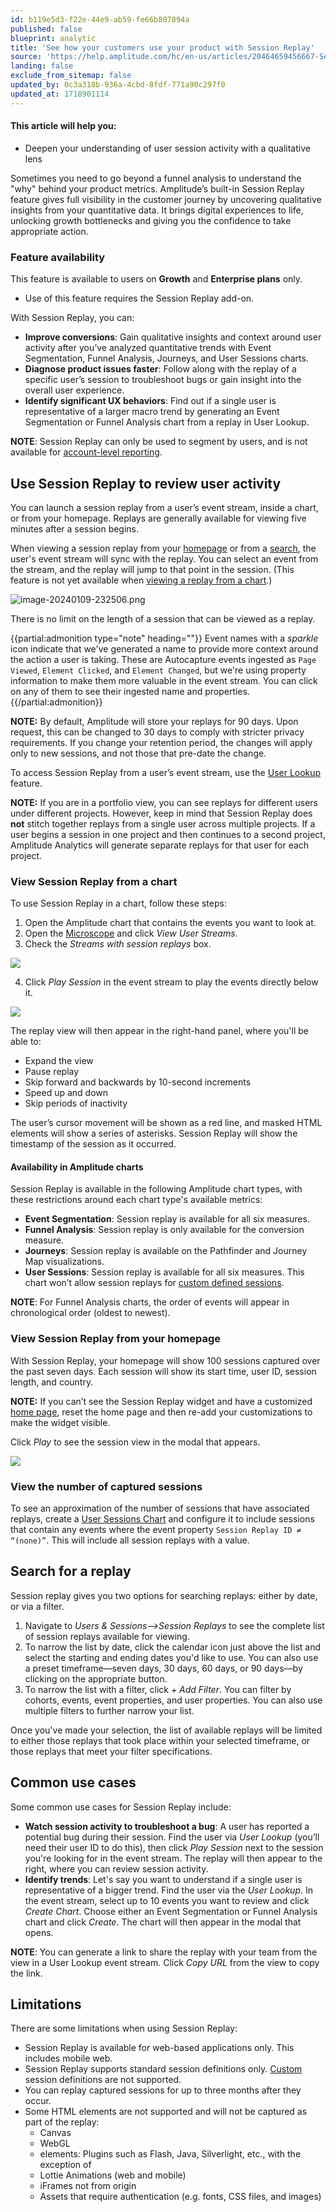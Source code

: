 ```yaml
---
id: b119e5d3-f22e-44e9-ab59-fe66b807894a
published: false
blueprint: analytic
title: 'See how your customers use your product with Session Replay'
source: 'https://help.amplitude.com/hc/en-us/articles/20464659456667-See-how-your-customers-use-your-product-with-Session-Replay'
landing: false
exclude_from_sitemap: false
updated_by: 0c3a318b-936a-4cbd-8fdf-771a90c297f0
updated_at: 1718901114
---
```

#### This article will help you:

* Deepen your understanding of user session activity with a qualitative lens

Sometimes you need to go beyond a funnel analysis to understand the "why" behind your product metrics. Amplitude’s built-in Session Replay feature gives full visibility in the customer journey by uncovering qualitative insights from your quantitative data. It brings digital experiences to life, unlocking growth bottlenecks and giving you the confidence to take appropriate action.

### Feature availability

This feature is available to users on **Growth** and **Enterprise plans** only.

* Use of this feature requires the Session Replay add-on.

With Session Replay, you can:

* **Improve conversions**: Gain qualitative insights and context around user activity after you’ve analyzed quantitative trends with Event Segmentation, Funnel Analysis, Journeys, and User Sessions charts.
* **Diagnose product issues faster**: Follow along with the replay of a specific user’s session to troubleshoot bugs or gain insight into the overall user experience.
* **Identify significant UX behaviors**: Find out if a single user is representative of a larger macro trend by generating an Event Segmentation or Funnel Analysis chart from a replay in User Lookup.

**NOTE**: Session Replay can only be used to segment by users, and is not available for [account-level reporting](/docs/analytics/account-level-reporting).

## Use Session Replay to review user activity

You can launch a session replay from a user’s event stream, inside a chart, or from your homepage. Replays are generally available for viewing five minutes after a session begins.

When viewing a session replay from your [homepage](#h_01HFD88N1M03EH9D8VF32QBBYQ) or from a [search](#h_01HK600KD02WEC77KE4HYMKHY6), the user's event stream will sync with the replay. You can select an event from the stream, and the replay will jump to that point in the session. (This feature is not yet available when [viewing a replay from a chart](#h_01HFD818NE7FH2D85NS1VTCHYQ).)

![image-20240109-232506.png](/docs/output/img/analytics/image-20240109-232506.png)

There is no limit on the length of a session that can be viewed as a replay.

{{partial:admonition type="note" heading=""}}
Event names with a *sparkle* icon indicate that we've generated a name to provide more context around the action a user is taking. These are Autocapture events ingested as `Page Viewed`, `Element Clicked`, and `Element Changed`, but we're using property information to make them more valuable in the event stream. You can click on any of them to see their ingested name and properties.
{{/partial:admonition}}

**NOTE:** By default, Amplitude will store your replays for 90 days. Upon request, this can be changed to 30 days to comply with stricter privacy requirements. If you change your retention period, the changes will apply only to new sessions, and not those that pre-date the change.

To access Session Replay from a user’s event stream, use the [User Lookup](/docs/analytics/user-data-lookup) feature.

**NOTE:** If you are in a portfolio view, you can see replays for different users under different projects. However, keep in mind that Session Replay does **not** stitch together replays from a single user across multiple projects. If a user begins a session in one project and then continues to a second project, Amplitude Analytics will generate separate replays for that user for each project.

### View Session Replay from a chart

To use Session Replay in a chart, follow these steps:

1. Open the Amplitude chart that contains the events you want to look at.
2. Open the [Microscope](/docs/analytics/microscope) and click *View User Streams*.
3. Check the *Streams with session replays* box.

*![](/docs/output/img/analytics/20464659435931)*

4. Click *Play Session* in the event stream to play the events directly below it.

![](/docs/output/img/analytics/20464631555227)

The replay view will then appear in the right-hand panel, where you'll be able to: 

* Expand the view
* Pause replay
* Skip forward and backwards by 10-second increments
* Speed up and down
* Skip periods of inactivity

The user’s cursor movement will be shown as a red line, and masked HTML elements will show a series of asterisks. Session Replay will show the timestamp of the session as it occurred.

#### Availability in Amplitude charts

Session Replay is available in the following Amplitude chart types, with these restrictions around each chart type's available metrics:

* **Event Segmentation**: Session replay is available for all six measures.
* **Funnel Analysis**: Session replay is only available for the conversion measure.
* **Journeys**: Session replay is available on the Pathfinder and Journey Map visualizations.
* **User Sessions**: Session replay is available for all six measures. This chart won’t allow session replays for [custom defined sessions](/docs/data/sources/instrument-track-sessions).

**NOTE**: For Funnel Analysis charts, the order of events will appear in chronological order (oldest to newest).

### View Session Replay from your homepage

With Session Replay, your homepage will show 100 sessions captured over the past seven days. Each session will show its start time, user ID, session length, and country.

**NOTE:** If you can’t see the Session Replay widget and have a customized [home page](/docs/get-started/amplitude-home-page), reset the home page and then re-add your customizations to make the widget visible.

Click *Play* to see the session view in the modal that appears. 

![](/docs/output/img/analytics/20464613106203)

### View the number of captured sessions

To see an approximation of the number of sessions that have associated replays, create a [User Sessions Chart](/docs/analytics/charts/user-sessions/user-sessions-track-engagement-frequency) and configure it to include sessions that contain any events where the event property `Session Replay ID ≠ “(none)”`. This will include all session replays with a value.

## Search for a replay

Session replay gives you two options for searching replays: either by date, or via a filter.

1. Navigate to *Users & Sessions—>Session Replays* to see the complete list of session replays available for viewing.
2. To narrow the list by date, click the calendar icon just above the list and select the starting and ending dates you'd like to use. You can also use a preset timeframe—seven days, 30 days, 60 days, or 90 days—by clicking on the appropriate button.
3. To narrow the list with a filter, click *+ Add Filter*. You can filter by cohorts, events, event properties, and user properties. You can also use multiple filters to further narrow your list.

Once you've made your selection, the list of available replays will be limited to either those replays that took place within your selected timeframe, or those replays that meet your filter specifications.

## Common use cases

Some common use cases for Session Replay include:

* **Watch session activity to troubleshoot a bug**: A user has reported a potential bug during their session. Find the user via *User Lookup* (you’ll need their user ID to do this), then click *Play Session* next to the session you're looking for in the event stream. The replay will then appear to the right, where you can review session activity.
* **Identify trends**: Let's say you want to understand if a single user is representative of a bigger trend. Find the user via the *User Lookup*. In the event stream, select up to 10 events you want to review and click *Create Chart*. Choose either an Event Segmentation or Funnel Analysis chart and click *Create*. The chart will then appear in the modal that opens.

**NOTE**: You can generate a link to share the replay with your team from the view in a User Lookup event stream. Click *Copy URL* from the view to copy the link. 

## Limitations

There are some limitations when using Session Replay:

* Session Replay is available for web-based applications only. This includes mobile web.
* Session Replay supports standard session definitions only. [Custom](/docs/data/sources/instrument-track-sessions) session definitions are not supported.
* You can replay captured sessions for up to three months after they occur.
* Some HTML elements are not supported and will not be captured as part of the replay:
	* Canvas
	* WebGL
	* <object> elements: Plugins such as Flash, Java, Silverlight, etc., with the exception of <object type="image">
	* Lottie Animations (web and mobile)
	* iFrames not from origin
	* Assets that require authentication (e.g. fonts, CSS files, and images)
